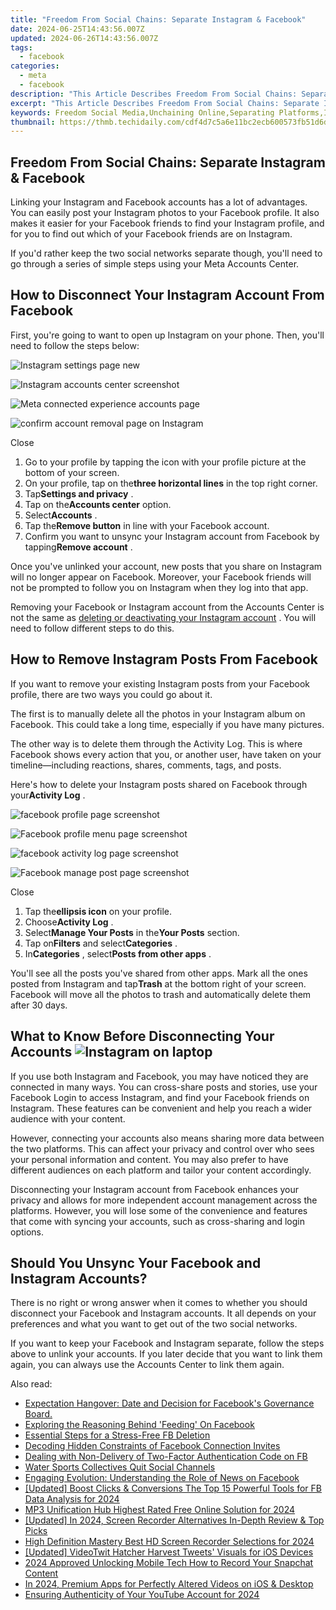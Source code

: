 ```yaml
---
title: "Freedom From Social Chains: Separate Instagram & Facebook"
date: 2024-06-25T14:43:56.007Z
updated: 2024-06-26T14:43:56.007Z
tags:
  - facebook
categories:
  - meta
  - facebook
description: "This Article Describes Freedom From Social Chains: Separate Instagram & Facebook"
excerpt: "This Article Describes Freedom From Social Chains: Separate Instagram & Facebook"
keywords: Freedom Social Media,Unchaining Online,Separating Platforms,Independence Digital,Disconnect Networks,Isolate Social Sites,Detach Instagram Facebook
thumbnail: https://thmb.techidaily.com/cdf4d7c5a6e11bc2ecb600573fb51d6d46dc48a05d2a33906086e284e9c970a7.jpg
---
```


## Freedom From Social Chains: Separate Instagram & Facebook

 Linking your Instagram and Facebook accounts has a lot of advantages. You can easily post your Instagram photos to your Facebook profile. It also makes it easier for your Facebook friends to find your Instagram profile, and for you to find out which of your Facebook friends are on Instagram.

 If you'd rather keep the two social networks separate though, you'll need to go through a series of simple steps using your Meta Accounts Center.

## How to Disconnect Your Instagram Account From Facebook

 First, you're going to want to open up Instagram on your phone. Then, you'll need to follow the steps below:

![Instagram settings page new](https://static1.makeuseofimages.com/wordpress/wp-content/uploads/2023/08/instagram-settings-page-new.jpg)

![Instagram accounts center screenshot](https://static1.makeuseofimages.com/wordpress/wp-content/uploads/2023/08/instagram-accounts-center-screenshot.jpg)

![Meta connected experience accounts page](https://static1.makeuseofimages.com/wordpress/wp-content/uploads/2023/08/meta-connected-experience-accounts-page.jpg)

![confirm account removal page on Instagram](https://static1.makeuseofimages.com/wordpress/wp-content/uploads/2023/08/confirm-account-removal-page-on-instagram.jpg)

Close

1. Go to your profile by tapping the icon with your profile picture at the bottom of your screen.
2. On your profile, tap on the**three horizontal lines** in the top right corner.
3. Tap**Settings and privacy** .
4. Tap on the**Accounts center** option.
5. Select**Accounts** .
6. Tap the**Remove button** in line with your Facebook account.
7. Confirm you want to unsync your Instagram account from Facebook by tapping**Remove account** .

 Once you've unlinked your account, new posts that you share on Instagram will no longer appear on Facebook. Moreover, your Facebook friends will not be prompted to follow you on Instagram when they log into that app.

 Removing your Facebook or Instagram account from the Accounts Center is not the same as [deleting or deactivating your Instagram account](https://www.makeuseof.com/tag/deactivate-delete-instagram-account/) . You will need to follow different steps to do this.

## How to Remove Instagram Posts From Facebook

 If you want to remove your existing Instagram posts from your Facebook profile, there are two ways you could go about it.

 The first is to manually delete all the photos in your Instagram album on Facebook. This could take a long time, especially if you have many pictures.

 The other way is to delete them through the Activity Log. This is where Facebook shows every action that you, or another user, have taken on your timeline—including reactions, shares, comments, tags, and posts.

 Here's how to delete your Instagram posts shared on Facebook through your**Activity Log** .

![facebook profile page screenshot](https://static1.makeuseofimages.com/wordpress/wp-content/uploads/2023/08/facebook-profile-page-screenshot.jpg)

![Facebook profile menu page screenshot](https://static1.makeuseofimages.com/wordpress/wp-content/uploads/2023/08/facebook-profile-menu-page-screenshot.jpg)

![facebook activity log page screenshot](https://static1.makeuseofimages.com/wordpress/wp-content/uploads/2023/08/facebook-activity-log-page-screenshot.jpg)

![Facebook manage post page screenshot](https://static1.makeuseofimages.com/wordpress/wp-content/uploads/2023/08/facebook-manage-post-page-screenshot.jpg)

Close

1. Tap the**ellipsis icon** on your profile.
2. Choose**Activity Log** .
3. Select**Manage Your Posts** in the**Your Posts** section.
4. Tap on**Filters** and select**Categories** .
5. In**Categories** , select**Posts from other apps** .

 You'll see all the posts you've shared from other apps. Mark all the ones posted from Instagram and tap**Trash** at the bottom right of your screen. Facebook will move all the photos to trash and automatically delete them after 30 days.

## What to Know Before Disconnecting Your Accounts ![Instagram on laptop](https://static1.makeuseofimages.com/wordpress/wp-content/uploads/2023/03/instagram-on-laptop.jpg)

 If you use both Instagram and Facebook, you may have noticed they are connected in many ways. You can cross-share posts and stories, use your Facebook Login to access Instagram, and find your Facebook friends on Instagram. These features can be convenient and help you reach a wider audience with your content.

 However, connecting your accounts also means sharing more data between the two platforms. This can affect your privacy and control over who sees your personal information and content. You may also prefer to have different audiences on each platform and tailor your content accordingly.

 Disconnecting your Instagram account from Facebook enhances your privacy and allows for more independent account management across the platforms. However, you will lose some of the convenience and features that come with syncing your accounts, such as cross-sharing and login options.

## Should You Unsync Your Facebook and Instagram Accounts?

 There is no right or wrong answer when it comes to whether you should disconnect your Facebook and Instagram accounts. It all depends on your preferences and what you want to get out of the two social networks.

 If you want to keep your Facebook and Instagram separate, follow the steps above to unlink your accounts. If you later decide that you want to link them again, you can always use the Accounts Center to link them again.


<ins class="adsbygoogle"
     style="display:block"
     data-ad-format="autorelaxed"
     data-ad-client="ca-pub-7571918770474297"
     data-ad-slot="1223367746"></ins>



<ins class="adsbygoogle"
     style="display:block"
     data-ad-client="ca-pub-7571918770474297"
     data-ad-slot="8358498916"
     data-ad-format="auto"
     data-full-width-responsive="true"></ins>

<span class="atpl-alsoreadstyle">Also read:</span>
<div><ul>
<li><a href="https://facebook.techidaily.com/expectation-hangover-date-and-decision-for-facebooks-governance-board/"><u>Expectation Hangover: Date and Decision for Facebook's Governance Board.</u></a></li>
<li><a href="https://facebook.techidaily.com/exploring-the-reasoning-behind-feeding-on-facebook/"><u>Exploring the Reasoning Behind 'Feeding' On Facebook</u></a></li>
<li><a href="https://facebook.techidaily.com/essential-steps-for-a-stress-free-fb-deletion/"><u>Essential Steps for a Stress-Free FB Deletion</u></a></li>
<li><a href="https://facebook.techidaily.com/decoding-hidden-constraints-of-facebook-connection-invites/"><u>Decoding Hidden Constraints of Facebook Connection Invites</u></a></li>
<li><a href="https://facebook.techidaily.com/dealing-with-non-delivery-of-two-factor-authentication-code-on-fb/"><u>Dealing with Non-Delivery of Two-Factor Authentication Code on FB</u></a></li>
<li><a href="https://facebook.techidaily.com/water-sports-collectives-quit-social-channels/"><u>Water Sports Collectives Quit Social Channels</u></a></li>
<li><a href="https://facebook.techidaily.com/engaging-evolution-understanding-the-role-of-news-on-facebook/"><u>Engaging Evolution: Understanding the Role of News on Facebook</u></a></li>
<li><a href="https://facebook-videos.techidaily.com/updated-boost-clicks-and-conversions-the-top-15-powerful-tools-for-fb-data-analysis-for-2024/"><u>[Updated] Boost Clicks & Conversions  The Top 15 Powerful Tools for FB Data Analysis for 2024</u></a></li>
<li><a href="https://sound-tweaking.techidaily.com/mp3-unification-hub-highest-rated-free-online-solution-for-2024/"><u>MP3 Unification Hub Highest Rated Free Online Solution for 2024</u></a></li>
<li><a href="https://screen-mirroring-recording.techidaily.com/updated-in-2024-screen-recorder-alternatives-in-depth-review-and-top-picks/"><u>[Updated] In 2024, Screen Recorder Alternatives  In-Depth Review & Top Picks</u></a></li>
<li><a href="https://video-capture.techidaily.com/high-definition-mastery-best-hd-screen-recorder-selections-for-2024/"><u>High Definition Mastery  Best HD Screen Recorder Selections for 2024</u></a></li>
<li><a href="https://twitter-videos.techidaily.com/updated-videotwit-hatcher-harvest-tweets-visuals-for-ios-devices/"><u>[Updated] VideoTwit Hatcher  Harvest Tweets' Visuals for iOS Devices</u></a></li>
<li><a href="https://snapchat-videos.techidaily.com/2024-approved-unlocking-mobile-tech-how-to-record-your-snapchat-content/"><u>2024 Approved  Unlocking Mobile Tech  How to Record Your Snapchat Content</u></a></li>
<li><a href="https://extra-guidance.techidaily.com/in-2024-premium-apps-for-perfectly-altered-videos-on-ios-and-desktop/"><u>In 2024, Premium Apps for Perfectly Altered Videos on iOS & Desktop</u></a></li>
<li><a href="https://youtube-clips.techidaily.com/ensuring-authenticity-of-your-youtube-account-for-2024/"><u>Ensuring Authenticity of Your YouTube Account for 2024</u></a></li>
</ul></div>
